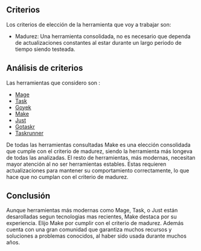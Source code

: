 ## Criterios

Los criterios de elección de la herramienta que voy a trabajar son:

- Madurez: Una herramienta consolidada, no es necesario que dependa de actualizaciones constantes al estar durante un largo periodo de tiempo siendo testeada. 

## Análisis de criterios

Las herramientas que considero son :
- [Mage](https://github.com/magefile/mage)
- [Task](https://github.com/go-task/task) 
- [Goyek](https://github.com/goyek/goyek)
- [Make](https://www.gnu.org/software/make/) 
- [Just](https://github.com/casey/just)
- [Gotaskr](https://github.com/Roemer/gotaskr)
- [Taskrunner](https://github.com/samsarahq/taskrunner)

De todas las herramientas consultadas Make es una elección consolidada que cumple con el criterio de madurez, siendo la herramienta más longeva de todas las analizadas.
El resto de herramientas, más modernas, necesitan mayor atención al no ser herramientas estables. 
Estas requieren actualizaciones para mantener su comportamiento correctamente, lo que hace que no cumplan con el criterio de madurez.

## Conclusión

Aunque herramientas más modernas como Mage, Task, o Just están desarolladas segun tecnologias mas recientes, Make destaca por su experiencia. Elijo Make por cumplir con el criterio de madurez. Además cuenta con una gran comunidad que garantiza muchos recursos y soluciones a problemas conocidos, al haber sido usada durante muchos años.
